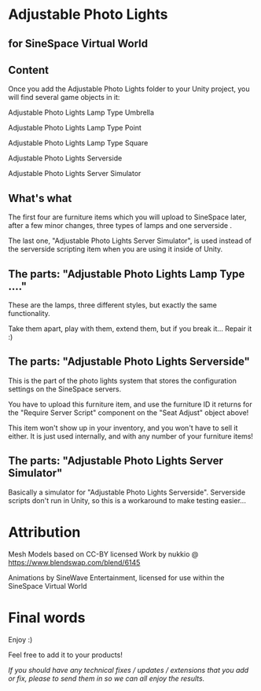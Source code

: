 # Adjustable Photo Lights
## for SineSpace Virtual World

## Content
Once you add the Adjustable Photo Lights folder to your Unity project, you will find several game objects in it:

Adjustable Photo Lights Lamp Type Umbrella

Adjustable Photo Lights Lamp Type Point

Adjustable Photo Lights Lamp Type Square

Adjustable Photo Lights Serverside

Adjustable Photo Lights Server Simulator

## What's what

The first four are furniture items which you will upload to SineSpace later, after a few minor changes, three types of lamps and one serverside .

The last one, "Adjustable Photo Lights Server Simulator", is used instead of the serverside scripting item when you are using it inside of Unity.

## The parts: "Adjustable Photo Lights Lamp Type ...."
These are the lamps, three different styles, but exactly the same functionality.

Take them apart, play with them, extend them, but if you break it... Repair it :)

## The parts: "Adjustable Photo Lights Serverside"
This is the part of the photo lights system that stores the configuration settings on the SineSpace servers.

You have to upload this furniture item, and use the furniture ID it returns for the "Require Server Script" component on the "Seat Adjust" object above!

This item won't show up in your inventory, and you won't have to sell it either. It is just used internally, and with any number of your furniture items!

## The parts: "Adjustable Photo Lights Server Simulator"
Basically a simulator for "Adjustable Photo Lights Serverside". Serverside scripts don't run in Unity, so this is a workaround to make testing easier...

# Attribution
Mesh Models based on CC-BY licensed Work by nukkio @ https://www.blendswap.com/blend/6145

Animations by SineWave Entertainment, licensed for use within the SineSpace Virtual World

# Final words
Enjoy :)

Feel free to add it to your products!

*If you should have any technical fixes / updates / extensions that you add or fix, please to send them in so we can all enjoy the results.*
